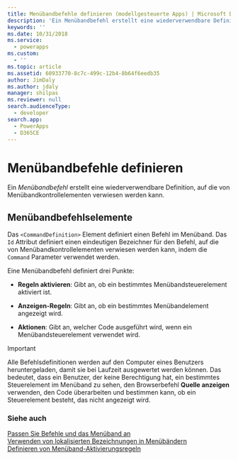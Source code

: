 ```yaml
---
title: Menübandbefehle definieren (modellgesteuerte Apps) | Microsoft Docs
description: 'Ein Menübandbefehl erstellt eine wiederverwendbare Definition, auf die von Menübandkontrollelementen verwiesen werden kann.'
keywords: ''
ms.date: 10/31/2018
ms.service:
  - powerapps
ms.custom:
  - ''
ms.topic: article
ms.assetid: 60933770-8c7c-499c-12b4-8b64f6eedb35
author: JimDaly
ms.author: jdaly
manager: shilpas
ms.reviewer: null
search.audienceType:
  - developer
search.app:
  - PowerApps
  - D365CE
---
```


# <a name="define-ribbon-commands"></a>Menübandbefehle definieren

<!-- https://docs.microsoft.com/en-us/dynamics365/customer-engagement/developer/customize-dev/define-ribbon-commands -->

Ein *Menübandbefehl* erstellt eine wiederverwendbare Definition, auf die von Menübandkontrollelementen verwiesen werden kann.  
  
## <a name="ribbon-command-elements"></a>Menübandbefehlselemente  
 Das `<CommandDefinition>` Element definiert einen Befehl im Menüband. Das `Id` Attribut definiert einen eindeutigen Bezeichner für den Befehl, auf die von Menübandkontrollelementen verwiesen werden kann, indem die `Command` Parameter verwendet werden.  
  
 Eine Menübandbefehl definiert drei Punkte:  
  
- **Regeln aktivieren**: Gibt an, ob ein bestimmtes Menübandsteuerelement aktiviert ist.  
  
- **Anzeigen-Regeln**: Gibt an, ob ein bestimmtes Menübandelement angezeigt wird.  
  
- **Aktionen**: Gibt an, welcher Code ausgeführt wird, wenn ein Menübandsteuerelement verwendet wird.  
  
> [!IMPORTANT]
>  Alle Befehlsdefinitionen werden auf den Computer eines Benutzers heruntergeladen, damit sie bei Laufzeit ausgewertet werden können. Das bedeutet, dass ein Benutzer, der keine Berechtigung hat, ein bestimmtes Steuerelement im Menüband zu sehen, den Browserbefehl **Quelle anzeigen** verwenden, den Code überarbeiten und bestimmen kann, ob ein Steuerelement besteht, das nicht angezeigt wird.  
  
### <a name="see-also"></a>Siehe auch  
 [Passen Sie Befehle und das Menüband an](customize-commands-ribbon.md)   
 [Verwenden von lokalisierten Bezeichnungen in Menübändern](use-localized-labels-ribbons.md)   
 [Definieren von Menüband-Aktivierungsregeln](define-ribbon-enable-rules.md)
